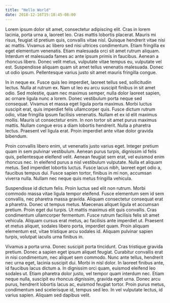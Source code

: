 ```yaml
---
title: "Hello World"
date: 2018-12-16T15:18:45-08:00
---
```


Lorem ipsum dolor sit amet, consectetur adipiscing elit. Cras in lorem lacinia, porta urna a, laoreet leo. Cras mattis lobortis placerat. Mauris mi risus, feugiat id pretium quis, convallis vitae nisl. Quisque hendrerit vitae nisi ac mattis. Vivamus ac libero sed nisi ultrices condimentum. Etiam fringilla ex eget elementum venenatis. Etiam malesuada orci sit amet rutrum aliquam. Interdum et malesuada fames ac ante ipsum primis in faucibus. Aenean a rhoncus libero. Donec velit metus, vulputate vitae tempus eu, vulputate vel est. Suspendisse aliquam quam sit amet tellus venenatis malesuada. Donec ut odio ipsum. Pellentesque varius justo sit amet mauris fringilla congue.

In in neque ex. Fusce quis leo imperdiet, laoreet tellus sed, sollicitudin lectus. Nulla at rutrum ex. Nam ut leo eu arcu suscipit finibus in sit amet odio. Sed molestie, quam nec maximus semper, nulla dolor laoreet sapien, ac ornare ligula nunc a lorem. Donec vestibulum porta neque sed consequat. Vivamus et massa eget ligula porta maximus. Morbi luctus suscipit erat, quis imperdiet felis ullamcorper quis. Fusce dictum rutrum odio, vitae fringilla ipsum facilisis venenatis. Nullam et ex id elit maximus mollis. Mauris ut consectetur enim. In non tortor sit amet purus maximus mattis. Nullam congue eros a diam lobortis hendrerit. Nulla a pharetra lectus. Praesent vel ligula erat. Proin imperdiet ante vitae dolor gravida bibendum.

Proin convallis libero enim, ut venenatis justo varius eget. Integer pretium quam in sem pulvinar vestibulum. Aenean purus turpis, dignissim id felis quis, pellentesque eleifend velit. Aenean feugiat sem erat, vel euismod enim rhoncus nec. In eleifend purus a nisl vestibulum vulputate. Nulla et aliquam metus. Sed imperdiet lobortis luctus. Fusce lacus nibh, laoreet eget odio a, faucibus tempus dui. Fusce sapien tortor, finibus in mi non, accumsan viverra nulla. Nullam nec neque quis metus fringilla vehicula.

Suspendisse id dictum felis. Proin luctus sed elit non rutrum. Morbi commodo massa vitae ligula tempor eleifend. Fusce elementum sem id sem convallis, nec pharetra massa gravida. Aliquam consectetur consequat erat a pharetra. Donec ut tempus metus. Maecenas aliquet ligula et accumsan pretium. Proin eget dui turpis. Ut mattis maximus elit quis convallis. Cras condimentum ullamcorper fermentum. Fusce rutrum facilisis felis sit amet vehicula. Aliquam cursus erat metus, ac facilisis ante imperdiet ut. Praesent et metus aliquet, sodales libero porta, imperdiet quam. Proin aliquam elementum est, vitae tristique arcu sodales id. Aliquam pulvinar sapien turpis, volutpat iaculis urna finibus in.

Vivamus a porta urna. Donec suscipit porta tincidunt. Cras tristique gravida pretium. Donec a sapien eget ipsum aliquet feugiat. Curabitur convallis erat in nisi condimentum, nec aliquet sem commodo. Nunc ante tellus, hendrerit nec urna eget, lacinia suscipit dui. Morbi in nisl dolor. In laoreet finibus ante, id faucibus lacus dictum a. In dignissim orci quam, euismod eleifend leo sodales ut. Etiam pharetra dolor justo, vel tempor quam interdum nec. Etiam neque nulla, suscipit eu rhoncus dignissim, gravida eget urna. Donec arcu purus, hendrerit lobortis lacus ac, euismod feugiat tortor. Proin purus metus, condimentum sed scelerisque id, tempus sed leo. In vel vulputate lectus, id varius sapien. Aliquam sed dapibus velit.

